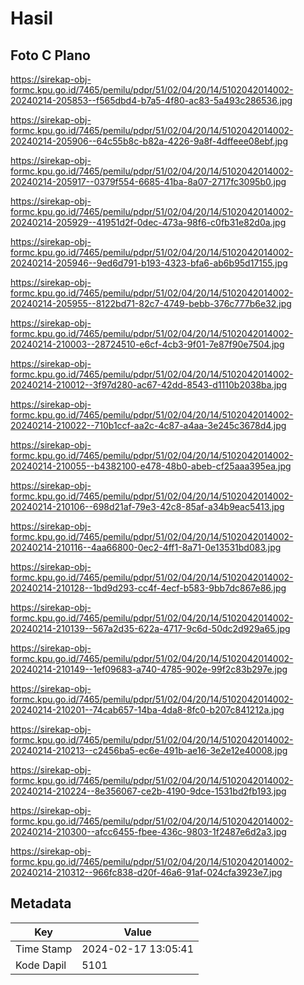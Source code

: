 # Hasil

## Foto C Plano

https://sirekap-obj-formc.kpu.go.id/7465/pemilu/pdpr/51/02/04/20/14/5102042014002-20240214-205853--f565dbd4-b7a5-4f80-ac83-5a493c286536.jpg

https://sirekap-obj-formc.kpu.go.id/7465/pemilu/pdpr/51/02/04/20/14/5102042014002-20240214-205906--64c55b8c-b82a-4226-9a8f-4dffeee08ebf.jpg

https://sirekap-obj-formc.kpu.go.id/7465/pemilu/pdpr/51/02/04/20/14/5102042014002-20240214-205917--0379f554-6685-41ba-8a07-2717fc3095b0.jpg

https://sirekap-obj-formc.kpu.go.id/7465/pemilu/pdpr/51/02/04/20/14/5102042014002-20240214-205929--41951d2f-0dec-473a-98f6-c0fb31e82d0a.jpg

https://sirekap-obj-formc.kpu.go.id/7465/pemilu/pdpr/51/02/04/20/14/5102042014002-20240214-205946--9ed6d791-b193-4323-bfa6-ab6b95d17155.jpg

https://sirekap-obj-formc.kpu.go.id/7465/pemilu/pdpr/51/02/04/20/14/5102042014002-20240214-205955--8122bd71-82c7-4749-bebb-376c777b6e32.jpg

https://sirekap-obj-formc.kpu.go.id/7465/pemilu/pdpr/51/02/04/20/14/5102042014002-20240214-210003--28724510-e6cf-4cb3-9f01-7e87f90e7504.jpg

https://sirekap-obj-formc.kpu.go.id/7465/pemilu/pdpr/51/02/04/20/14/5102042014002-20240214-210012--3f97d280-ac67-42dd-8543-d1110b2038ba.jpg

https://sirekap-obj-formc.kpu.go.id/7465/pemilu/pdpr/51/02/04/20/14/5102042014002-20240214-210022--710b1ccf-aa2c-4c87-a4aa-3e245c3678d4.jpg

https://sirekap-obj-formc.kpu.go.id/7465/pemilu/pdpr/51/02/04/20/14/5102042014002-20240214-210055--b4382100-e478-48b0-abeb-cf25aaa395ea.jpg

https://sirekap-obj-formc.kpu.go.id/7465/pemilu/pdpr/51/02/04/20/14/5102042014002-20240214-210106--698d21af-79e3-42c8-85af-a34b9eac5413.jpg

https://sirekap-obj-formc.kpu.go.id/7465/pemilu/pdpr/51/02/04/20/14/5102042014002-20240214-210116--4aa66800-0ec2-4ff1-8a71-0e13531bd083.jpg

https://sirekap-obj-formc.kpu.go.id/7465/pemilu/pdpr/51/02/04/20/14/5102042014002-20240214-210128--1bd9d293-cc4f-4ecf-b583-9bb7dc867e86.jpg

https://sirekap-obj-formc.kpu.go.id/7465/pemilu/pdpr/51/02/04/20/14/5102042014002-20240214-210139--567a2d35-622a-4717-9c6d-50dc2d929a65.jpg

https://sirekap-obj-formc.kpu.go.id/7465/pemilu/pdpr/51/02/04/20/14/5102042014002-20240214-210149--1ef09683-a740-4785-902e-99f2c83b297e.jpg

https://sirekap-obj-formc.kpu.go.id/7465/pemilu/pdpr/51/02/04/20/14/5102042014002-20240214-210201--74cab657-14ba-4da8-8fc0-b207c841212a.jpg

https://sirekap-obj-formc.kpu.go.id/7465/pemilu/pdpr/51/02/04/20/14/5102042014002-20240214-210213--c2456ba5-ec6e-491b-ae16-3e2e12e40008.jpg

https://sirekap-obj-formc.kpu.go.id/7465/pemilu/pdpr/51/02/04/20/14/5102042014002-20240214-210224--8e356067-ce2b-4190-9dce-1531bd2fb193.jpg

https://sirekap-obj-formc.kpu.go.id/7465/pemilu/pdpr/51/02/04/20/14/5102042014002-20240214-210300--afcc6455-fbee-436c-9803-1f2487e6d2a3.jpg

https://sirekap-obj-formc.kpu.go.id/7465/pemilu/pdpr/51/02/04/20/14/5102042014002-20240214-210312--966fc838-d20f-46a6-91af-024cfa3923e7.jpg


## Metadata

| Key        | Value               |
| ---------- | ------------------- |
| Time Stamp | 2024-02-17 13:05:41 |
| Kode Dapil | 5101                |




